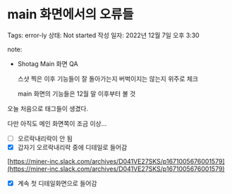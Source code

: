 # main 화면에서의 오류들

Tags: error-ly
상태: Not started
작성 일자: 2022년 12월 7일 오후 3:30

note:

- Shotag Main 화면 QA
    
    
    스샷 찍은 이후 기능들이 잘 돌아가는지 버벅이지는 않는지 위주로 체크
    
    main 화면의 기능들은 12월 말 이후부터 볼 것
    

오늘 처음으로 태그들이 생겼다.

다만 아직도 메인 화면쪽이 조금 이상… 

- [ ]  오르락내리락이 안 됨
- [x]  갑자기 오르락내리락 중에 디테일로 들어감

[https://miner-inc.slack.com/archives/D041VE27SKS/p1671005676001579](https://miner-inc.slack.com/archives/D041VE27SKS/p1671005676001579)

- [x]  계속 첫 디테일화면으로 들어감